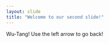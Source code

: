 ```yaml
---
layout: slide
title: "Welcome to our second slide!"
---
```

Wu-Tang!
Use the left arrow to go back!
